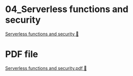 # 04_Serverless functions and security

[Serverless functions and security 🔗](https://www.coursera.org/learn/cloud-security-risks-identify-and-protect-against-threats/supplement/x9SFM/serverless-functions-and-security)

# PDF file

[Serverless functions and security.pdf 🔗](https://1drv.ms/b/c/526c45566c8c239a/EXiAuUPLG2FAq4nUa3kzs4EBE7nKGMFS8ydxvOLtud1Q6g?e=d3lzQj)
